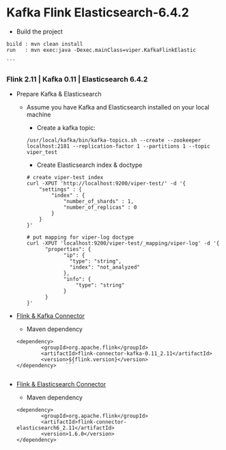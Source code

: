 # Kafka Flink Elasticsearch-6.4.2

* Build the project

```
bıild : mvn clean install 
run   : mvn exec:java -Dexec.mainClass=viper.KafkaFlinkElastic
```
	```
		
### Flink 2.11 | Kafka 0.11 | Elasticsearch 6.4.2

* Prepare Kafka & Elasticsearch
	
	* Assume you have Kafka and Elasticsearch installed on your local machine
		* Create a kafka topic:
		
		```
		/usr/local/kafka/bin/kafka-topics.sh --create --zookeeper localhost:2181 --replication-factor 1 --partitions 1 --topic viper_test
		```  
		
		* Create Elasticsearch index & doctype

		```
		# create viper-test index
		curl -XPUT 'http://localhost:9200/viper-test/' -d '{
		    "settings" : {
		        "index" : {
		            "number_of_shards" : 1, 
		            "number_of_replicas" : 0
		        }
		    }
		}'
		
		# put mapping for viper-log doctype
		curl -XPUT 'localhost:9200/viper-test/_mapping/viper-log' -d '{
			  "properties": {
				    "ip": {
				      "type": "string",
				      "index": "not_analyzed"
				    },
				    "info": {
				        "type": "string"
				    }
			  }
		}'
		```

* [Flink & Kafka Connector](https://ci.apache.org/projects/flink/flink-docs-master/apis/streaming/connectors/kafka.html)

	* Maven dependency
	
	```
	<dependency>
			<groupId>org.apache.flink</groupId>
			<artifactId>flink-connector-kafka-0.11_2.11</artifactId>
			<version>${flink.version}</version>
	</dependency>	```
	
	
* [Flink & Elasticsearch Connector](https://ci.apache.org/projects/flink/flink-docs-master/apis/streaming/connectors/elasticsearch2.html)

	* Maven dependency
	
	```
	<dependency>
			<groupId>org.apache.flink</groupId>
			<artifactId>flink-connector-elasticsearch6_2.11</artifactId>
			<version>1.6.0</version>
	</dependency>
	```